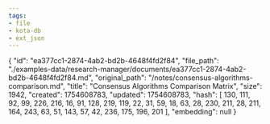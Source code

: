 ```yaml
---
tags:
- file
- kota-db
- ext_json
---
```

{
  "id": "ea377cc1-2874-4ab2-bd2b-4648f4fd2f84",
  "file_path": "./examples-data/research-manager/documents/ea377cc1-2874-4ab2-bd2b-4648f4fd2f84.md",
  "original_path": "/notes/consensus-algorithms-comparison.md",
  "title": "Consensus Algorithms Comparison Matrix",
  "size": 1942,
  "created": 1754608783,
  "updated": 1754608783,
  "hash": [
    130,
    111,
    92,
    99,
    226,
    216,
    16,
    91,
    128,
    219,
    119,
    22,
    31,
    59,
    18,
    63,
    28,
    230,
    211,
    28,
    211,
    164,
    243,
    63,
    51,
    143,
    57,
    42,
    236,
    175,
    196,
    201
  ],
  "embedding": null
}
